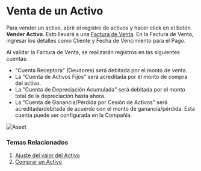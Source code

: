 <!-- add breadcrumbs -->
# Venta de un Activo

Para vender un activo, abrir el registro de activos y hacer click en el botón **Vender Activo**. Esto llevará a una [Factura de Venta](/docs/user/manual/es/accounts/sales-invoice). En la Factura de Venta, ingresar los detalles como Cliente y Fecha de Vencimiento para el Pago.

Al validar la Factura de Venta, se realizarán registros en las siguientes cuentas: 

- "Cuenta Receptora" (Deudores) será debitada por el monto de venta.
-  La "Cuenta de Activos Fijos" será acreditada por el monto de compra del activo.
-  La "Cuenta de Depreciación Acumulada" será debitada por el monto total de la depreciación hasta ahora. 
-  La "Cuenta de Ganancia/Pérdida por Cesión de Activos" será acreditada/debitada de acuerdo con el monto de ganancia/pérdida. Esta cuenta puede ser configurada en la Compañía.

<img class="screenshot" alt="Asset" src="{{docs_base_url}}/assets/img/asset/asset-sales.png">

### Temas Relacionados
1. [Ajuste del valor del Activo](/docs/user/manual/es/asset/asset-value-adjustment)
1. [Comprar un Activo](/docs/user/manual/es/asset/purchasing-an-asset) 
